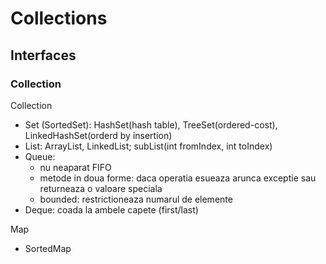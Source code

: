 # Collections

## Interfaces

### Collection
Collection
- Set (SortedSet): HashSet(hash table), TreeSet(ordered-cost), LinkedHashSet(orderd by insertion)
- List: ArrayList, LinkedList; subList(int fromIndex, int toIndex)
- Queue: 
  - nu neaparat FIFO
  - metode in doua forme: daca operatia esueaza arunca exceptie sau returneaza o valoare speciala
  - bounded: restrictioneaza numarul de elemente
- Deque: coada la ambele capete (first/last)

Map
- SortedMap
